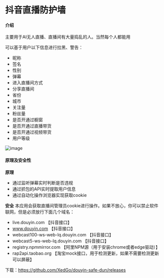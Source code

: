 # 抖音直播防护墙

#### 介绍
主要用于AI无人直播、直播间有大量捣乱的人。当然每个人都能用

可以基于用户以下信息进行拉黑、警告：
- 昵称
- 签名
- 性别
- 弹幕
- 进入直播间方式
- 分享直播间
- 省份
- 城市
- 关注量
- 粉丝量
- 是否开通过橱窗
- 是否开通过直播带货
- 是否开通过视频带货
- 用户等级

![image](https://github.com/user-attachments/assets/6e2b7d69-4522-4f36-a9e4-9748513c80cf)



#### 原理及安全性

 **原理** 
- 通过监听弹幕实时判断是否违规
- 通过抓包的API实时提取用户信息
- 通过自动化操作浏览器实现获取cookie

 **安全** 
本应用会获取直播间管理员cookie进行操作。如果不放心，你可以禁止软件联网，但是必须放行下面几个域名：
- live.douyin.com 【抖音接口】
- www.douyin.com 【抖音接口】
- webcast100-ws-web-lq.douyin.com 【抖音接口】
- webcast5-ws-web-lq.douyin.com 【抖音接口】
- registry.npmmirror.com 【阿里NPM源（用于安装chrome或者edge驱动）】
- rap2api.taobao.org 【淘宝mock接口，用于检测更新，如果不需要检测更新可以屏蔽】

下载：https://github.com/XedGo/douyin-safe-dun/releases

